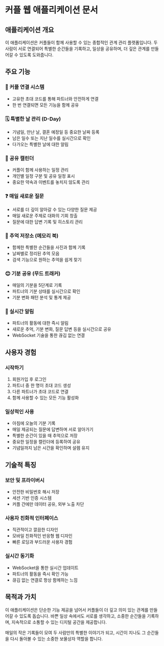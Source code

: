 # 커플 웹 애플리케이션 문서

## 애플리케이션 개요

이 애플리케이션은 커플들이 함께 사용할 수 있는 종합적인 관계 관리 플랫폼입니다. 두 사람이 서로 연결되어 특별한 순간들을 기록하고, 일상을 공유하며, 더 깊은 관계를 만들어갈 수 있도록 도와줍니다.

## 주요 기능

### 🔗 커플 연결 시스템
- 고유한 초대 코드를 통해 파트너와 안전하게 연결
- 한 번 연결되면 모든 기능을 함께 공유

### 🗓️ 특별한 날 관리 (D-Day)
- 기념일, 만난 날, 결혼 예정일 등 중요한 날짜 등록
- 남은 일수 또는 지난 일수를 실시간으로 확인
- 다가오는 특별한 날에 대한 알림

### 📅 공유 캘린더
- 커플이 함께 사용하는 일정 관리
- 개인별 일정 구분 및 공유 일정 표시
- 중요한 약속과 이벤트를 놓치지 않도록 관리

### ❓ 매일 새로운 질문
- 서로를 더 깊이 알아갈 수 있는 다양한 질문 제공
- 매일 새로운 주제로 대화의 기회 창출
- 질문에 대한 답변 기록 및 히스토리 관리

### 📖 추억 저장소 (메모리 북)
- 함께한 특별한 순간들을 사진과 함께 기록
- 날짜별로 정리된 추억 모음
- 검색 기능으로 원하는 추억을 쉽게 찾기

### 😊 기분 공유 (무드 트래커)
- 매일의 기분을 5단계로 기록
- 파트너의 기분 상태를 실시간으로 확인
- 기분 변화 패턴 분석 및 통계 제공

### 🔔 실시간 알림
- 파트너의 활동에 대한 즉시 알림
- 새로운 추억, 기분 변화, 질문 답변 등을 실시간으로 공유
- WebSocket 기술을 통한 끊김 없는 연결

## 사용자 경험

### 시작하기
1. 회원가입 후 로그인
2. 파트너 중 한 명이 초대 코드 생성
3. 다른 파트너가 초대 코드로 연결
4. 함께 사용할 수 있는 모든 기능 활성화

### 일상적인 사용
- 아침에 오늘의 기분 기록
- 매일 제공되는 질문에 답변하며 서로 알아가기
- 특별한 순간이 있을 때 추억으로 저장
- 중요한 일정을 캘린더에 등록하여 공유
- 기념일까지 남은 시간을 확인하며 설렘 유지

## 기술적 특징

### 보안 및 프라이버시
- 안전한 비밀번호 해시 저장
- 세션 기반 인증 시스템
- 커플 간에만 데이터 공유, 외부 노출 차단

### 사용자 친화적 인터페이스
- 직관적이고 깔끔한 디자인
- 모바일 친화적인 반응형 웹 디자인
- 빠른 로딩과 부드러운 사용자 경험

### 실시간 동기화
- WebSocket을 통한 실시간 업데이트
- 파트너의 활동을 즉시 확인 가능
- 끊김 없는 연결로 항상 함께하는 느낌

## 목적과 가치

이 애플리케이션은 단순한 기능 제공을 넘어서 커플들이 더 깊고 의미 있는 관계를 만들어갈 수 있도록 돕습니다. 바쁜 일상 속에서도 서로를 생각하고, 소중한 순간들을 기록하며, 지속적으로 소통할 수 있는 디지털 공간을 제공합니다.

매일의 작은 기록들이 모여 두 사람만의 특별한 이야기가 되고, 시간이 지나도 그 순간들을 다시 돌아볼 수 있는 소중한 보물상자 역할을 합니다.